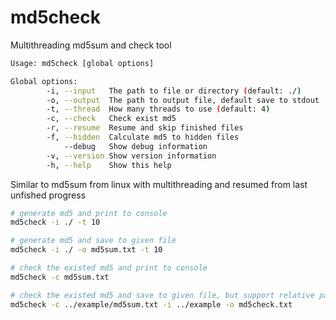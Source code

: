 # md5check

Multithreading md5sum and check tool

```bash
Usage: md5check [global options] 

Global options:
        -i, --input   The path to file or directory (default: ./)
        -o, --output  The path to output file, default save to stdout
        -t, --thread  How many threads to use (default: 4)
        -c, --check   Check exist md5
        -r, --resume  Resume and skip finished files
        -f, --hidden  Calculate md5 to hidden files
            --debug   Show debug information
        -v, --version Show version information
        -h, --help    Show this help
```

Similar to md5sum from linux with multithreading and resumed from last unfished progress

```bash
# generate md5 and print to console
md5check -i ./ -t 10

# generate md5 and save to given file
md5check -i ./ -o md5sum.txt -t 10

# check the existed md5 and print to console
md5check -c md5sum.txt

# check the existed md5 and save to given file, but support relative path
md5check -c ../example/md5sum.txt -i ../example -o md5check.txt
```
